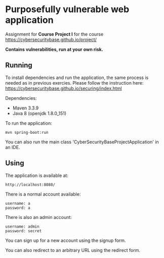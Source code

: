# Purposefully vulnerable web application

Assignment for __Course Project I__ for the course https://cybersecuritybase.github.io/project/

__Contains vulnerabilities, run at your own risk.__

## Running

To install dependencies and run the application, the same process is needed as in previous exercies. 
Please follow the instruction here: 
https://cybersecuritybase.github.io/securing/index.html

Dependencies: 

- Maven 3.3.9
- Java 8 (openjdk 1.8.0_151)

To run the application: 

    mvn spring-boot:run
    
You can also run the main class 'CyberSecurityBaseProjectApplication' in an IDE. 

## Using

The application is available at: 

    http://localhost:8080/

There is a normal account available:
    
    username: a
    password: a
  
There is also an admin account:

    username: admin
    password: secret

You can sign up for a new account using the signup form. 

You can also redirect to an arbitrary URL using the redirect form. 
    
